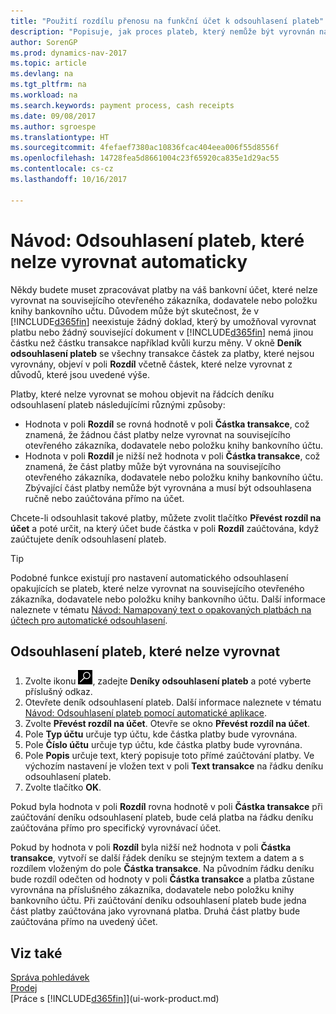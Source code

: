 ```yaml
---
title: "Použití rozdílu přenosu na funkční účet k odsouhlasení plateb"
description: "Popisuje, jak proces plateb, který nemůže být vyrovnán na doklad, např. když směnný kurz způsobuje rozdílné částky."
author: SorenGP
ms.prod: dynamics-nav-2017
ms.topic: article
ms.devlang: na
ms.tgt_pltfrm: na
ms.workload: na
ms.search.keywords: payment process, cash receipts
ms.date: 09/08/2017
ms.author: sgroespe
ms.translationtype: HT
ms.sourcegitcommit: 4fefaef7380ac10836fcac404eea006f55d8556f
ms.openlocfilehash: 14728fea5d8661004c23f65920ca835e1d29ac55
ms.contentlocale: cs-cz
ms.lasthandoff: 10/16/2017

---
```

# <a name="how-to-reconcile-payments-that-cannot-be-applied-automatically"></a>Návod: Odsouhlasení plateb, které nelze vyrovnat automaticky
Někdy budete muset zpracovávat platby na váš bankovní účet, které nelze vyrovnat na souvisejícího otevřeného zákazníka, dodavatele nebo položku knihy bankovního učtu. Důvodem může být skutečnost, že v [!INCLUDE[d365fin](includes/d365fin_md.md)] neexistuje žádný doklad, který by umožňoval vyrovnat platbu nebo žádný související dokument v [!INCLUDE[d365fin](includes/d365fin_md.md)] nemá jinou částku než částku transakce například kvůli kurzu měny. V okně **Deník odsouhlasení plateb** se všechny transakce částek za platby, které nejsou vyrovnány, objeví v poli **Rozdíl** včetně částek, které nelze vyrovnat z důvodů, které jsou uvedené výše.

Platby, které nelze vyrovnat se mohou objevit na řádcích deníku odsouhlasení plateb následujícími různými způsoby:

* Hodnota v poli **Rozdíl** se rovná hodnotě v poli **Částka transakce**, což znamená, že žádnou část platby nelze vyrovnat na souvisejícího otevřeného zákazníka, dodavatele nebo položku knihy bankovního účtu.
* Hodnota v poli **Rozdíl** je nižší než hodnota v poli **Částka transakce**, což znamená, že část platby může být vyrovnána na souvisejícího otevřeného zákazníka, dodavatele nebo položku knihy bankovního účtu. Zbývající část platby nemůže být vyrovnána a musí být odsouhlasena ručně nebo zaúčtována přímo na účet.

Chcete-li odsouhlasit takové platby, můžete zvolit tlačítko **Převést rozdíl na účet** a poté určit, na který účet bude částka v poli **Rozdíl** zaúčtována, když zaúčtujete deník odsouhlasení plateb.

> [!TIP]  
>   Podobné funkce existují pro nastavení automatického odsouhlasení opakujících se plateb, které nelze vyrovnat na souvisejícího otevřeného zákazníka, dodavatele nebo položku knihy bankovního účtu. Další informace naleznete v tématu [Návod: Namapovaný text o opakovaných platbách na účtech pro automatické odsouhlasení](receivables-how-map-text-recurring-payments-accounts-auto-reconcilliation.md).

## <a name="to-reconcile-payments-that-cannot-be-applied"></a>Odsouhlasení plateb, které nelze vyrovnat
1. Zvolte ikonu ![Vyhledat stránku nebo sestavu](media/ui-search/search_small.png "Ikona Vyhledat stránku nebo sestavu"), zadejte **Deníky odsouhlasení plateb** a poté vyberte příslušný odkaz.
2. Otevřete deník odsouhlasení plateb. Další informace naleznete v tématu [Návod: Odsouhlasení plateb pomocí automatické aplikace](receivables-how-reconcile-payments-auto-application.md).
3. Zvolte **Převést rozdíl na účet**. Otevře se okno **Převést rozdíl na účet**.
4. Pole **Typ účtu** určuje typ účtu, kde částka platby bude vyrovnána.
5. Pole **Číslo účtu** určuje typ účtu, kde částka platby bude vyrovnána.
6. Pole **Popis** určuje text, který popisuje toto přímé zaúčtování platby. Ve výchozím nastavení je vložen text v poli **Text transakce** na řádku deníku odsouhlasení plateb.
7. Zvolte tlačítko **OK**.

Pokud byla hodnota v poli **Rozdíl** rovna hodnotě v poli **Částka transakce** při zaúčtování deníku odsouhlasení plateb, bude celá platba na řádku deníku zaúčtována přímo pro specifický vyrovnávací účet.

Pokud by hodnota v poli **Rozdíl** byla nižší než hodnota v poli **Částka transakce**, vytvoří se další řádek deníku se stejným textem a datem a s rozdílem vloženým do pole **Částka transakce**. Na původním řádku deníku bude rozdíl odečten od hodnoty v poli **Částka transakce** a platba zůstane vyrovnána na příslušného zákazníka, dodavatele nebo položku knihy bankovního účtu. Při zaúčtování deníku odsouhlasení plateb bude jedna část platby zaúčtována jako vyrovnaná platba. Druhá část platby bude zaúčtována přímo na uvedený účet.

## <a name="see-also"></a>Viz také
[Správa pohledávek](receivables-manage-receivables.md)  
[Prodej](sales-manage-sales.md)  
[Práce s [!INCLUDE[d365fin](includes/d365fin_md.md)]](ui-work-product.md)

